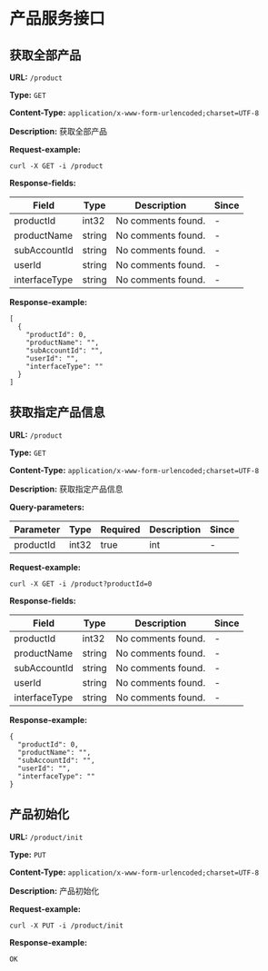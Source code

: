 
# 产品服务接口
## 获取全部产品

**URL:** `/product`

**Type:** `GET`


**Content-Type:** `application/x-www-form-urlencoded;charset=UTF-8`

**Description:** 获取全部产品





**Request-example:**
```
curl -X GET -i /product
```

**Response-fields:**

| Field | Type | Description | Since |
|-------|------|-------------|-------|
|productId|int32|No comments found.|-|
|productName|string|No comments found.|-|
|subAccountId|string|No comments found.|-|
|userId|string|No comments found.|-|
|interfaceType|string|No comments found.|-|

**Response-example:**
```
[
  {
    "productId": 0,
    "productName": "",
    "subAccountId": "",
    "userId": "",
    "interfaceType": ""
  }
]
```

## 获取指定产品信息

**URL:** `/product`

**Type:** `GET`


**Content-Type:** `application/x-www-form-urlencoded;charset=UTF-8`

**Description:** 获取指定产品信息



**Query-parameters:**

| Parameter | Type | Required | Description | Since |
|-----------|------|----------|-------------|-------|
|productId|int32|true|int|-|


**Request-example:**
```
curl -X GET -i /product?productId=0
```

**Response-fields:**

| Field | Type | Description | Since |
|-------|------|-------------|-------|
|productId|int32|No comments found.|-|
|productName|string|No comments found.|-|
|subAccountId|string|No comments found.|-|
|userId|string|No comments found.|-|
|interfaceType|string|No comments found.|-|

**Response-example:**
```
{
  "productId": 0,
  "productName": "",
  "subAccountId": "",
  "userId": "",
  "interfaceType": ""
}
```

## 产品初始化

**URL:** `/product/init`

**Type:** `PUT`


**Content-Type:** `application/x-www-form-urlencoded;charset=UTF-8`

**Description:** 产品初始化





**Request-example:**
```
curl -X PUT -i /product/init
```

**Response-example:**
```
OK
```

